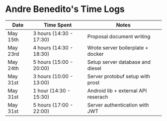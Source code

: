 # Andre Benedito's Time Logs

| Date     | Time Spent              | Notes                               |
|----------|-------------------------|-------------------------------------|
| May 15th | 3 hours (14:30 - 17:30) | Proposal document writing           |
| May 23rd | 4 hours (14:30 - 18:30) | Wrote server boilerplate + docker   |
| May 24th | 5 hours (15:00 - 20:00) | Setup server database and diesel    |
| May 31st | 3 hours (10:00 - 13:00) | Server protobuf setup with prost    |
| May 31st | 1 hour  (14:30 - 15:30) | Android lib + external API reserach |
| May 31st | 5 hours (17:00 - 22:00) | Server authentication with JWT      |

